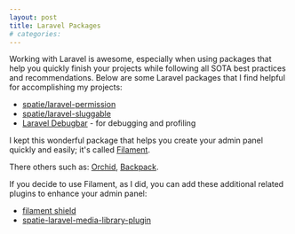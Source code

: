 ```yaml
---
layout: post
title: Laravel Packages
# categories: 
---
```


Working with Laravel is awesome, especially when using packages that help you quickly finish your projects while following all SOTA best practices and recommendations. Below are some Laravel packages that I find helpful for accomplishing my projects:

* [spatie/laravel-permission](https://spatie.be/docs/laravel-permission)
* [spatie/laravel-sluggable](https://github.com/spatie/laravel-sluggable)
* [Laravel Debugbar](https://github.com/barryvdh/laravel-debugbar) - for debugging and profiling

I kept this wonderful package that helps you create your admin panel quickly and easily; it's called [Filament](https://github.com/filamentphp/filament).

There others such as: [Orchid](https://orchid.software/en/), [Backpack](https://backpackforlaravel.com/).

If you decide to use Filament, as I did, you can add these additional related plugins to enhance your admin panel:

* [filament shield](https://github.com/bezhanSalleh/filament-shield)
* [spatie-laravel-media-library-plugin](https://github.com/filamentphp/spatie-laravel-media-library-plugin)
